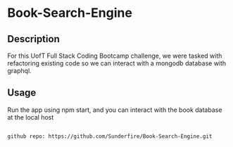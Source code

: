 # Book-Search-Engine

## Description

For this UofT Full Stack Coding Bootcamp challenge, we were tasked with refactoring existing code so we can interact with a mongodb database with graphql.

## Usage

Run the app using npm start, and you can interact with the book database at the local host
```

github repo: https://github.com/Sunderfire/Book-Search-Engine.git
